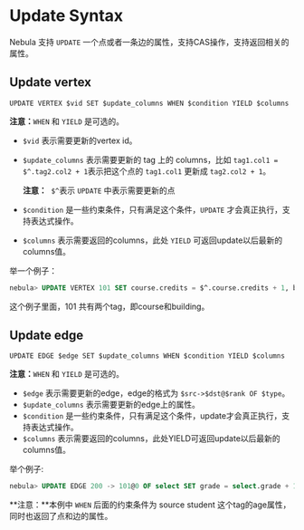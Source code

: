 # Update Syntax
Nebula 支持 `UPDATE` 一个点或者一条边的属性，支持CAS操作，支持返回相关的属性。
## Update vertex

```
UPDATE VERTEX $vid SET $update_columns WHEN $condition YIELD $columns
```

**注意：**`WHEN` 和 `YIELD` 是可选的。 

- `$vid` 表示需要更新的vertex id。
- `$update_columns` 表示需要更新的 tag 上的 columns，比如 `tag1.col1 = $^.tag2.col2 + 1`表示把这个点的 `tag1.col1` 更新成 `tag2.col2 + 1`。

    **注意：**  `$^`表示 `UPDATE` 中表示需要更新的点

- `$condition` 是一些约束条件，只有满足这个条件，`UPDATE` 才会真正执行，支持表达式操作。
- `$columns` 表示需要返回的columns，此处 `YIELD` 可返回update以后最新的columns值。

举一个例子：
```sql
nebula> UPDATE VERTEX 101 SET course.credits = $^.course.credits + 1, building.name = "No8" WHEN $^.course.name == "Math" && $^.course.credits > 2 YIELD $^.course.name AS Name, $^.course.credits AS Credits, $^.building.name
```
这个例子里面，101 共有两个tag，即course和building。

## Update edge
```
UPDATE EDGE $edge SET $update_columns WHEN $condition YIELD $columns
```

**注意：**`WHEN` 和 `YIELD` 是可选的。 

- `$edge` 表示需要更新的edge，edge的格式为 `$src->$dst@$rank OF $type`。
- `$update_columns` 表示需要更新的edge上的属性。
- `$condition` 是一些约束条件，只有满足这个条件，update才会真正执行，支持表达式操作。
- `$columns` 表示需要返回的columns，此处YIELD可返回update以后最新的columns值。

举个例子:

```sql
nebula> UPDATE EDGE 200 -> 101@0 OF select SET grade = select.grade + 1, year = 2000 WHEN select.grade > 4 && $^.student.age > 15 YIELD $^.student.name AS Name, select.grade AS Grade, select.year AS Year
```
**注意：**本例中 `WHEN` 后面的约束条件为 source student 这个tag的age属性，同时也返回了点和边的属性。
